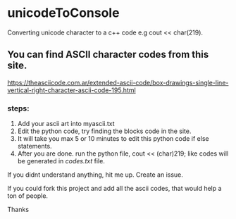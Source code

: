 # unicodeToConsole
Converting unicode character to a c++ code e.g cout &lt;&lt; char(219).

## You can find ASCII character codes from this site.
https://theasciicode.com.ar/extended-ascii-code/box-drawings-single-line-vertical-right-character-ascii-code-195.html

### steps:
1. Add your ascii art into myascii.txt
2. Edit the python code, try finding the blocks code in the site.
3. It will take you max 5 or 10 minutes to edit this python code if else statements.
4. After you are done. run the python file, cout << (char)219; like codes will be generated in *codes.txt* file.

If you didnt understand anything, hit me up. Create an issue. 

If you could fork this project and add all the ascii codes, that would help a ton of people.

Thanks
